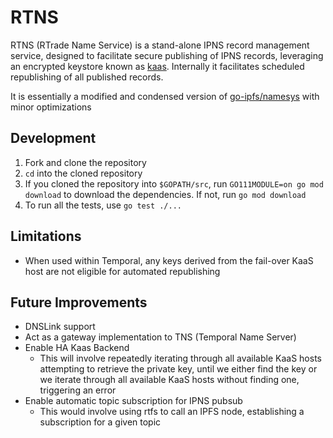 # RTNS

RTNS (RTrade Name Service) is a stand-alone IPNS record management service, designed to facilitate secure publishing of IPNS records, leveraging an encrypted keystore known as [kaas](https://github.com/RTradeLtd/kaas). Internally it facilitates scheduled republishing of all published records.

It is essentially a modified and condensed version of [go-ipfs/namesys](https://github.com/ipfs/go-ipfs/tree/master/namesys) with minor optimizations

## Development

1. Fork and clone the repository
2. `cd` into the cloned repository
3. If you cloned the repository into `$GOPATH/src`, run `GO111MODULE=on go mod download` to download the dependencies. If not, run `go mod download`
4. To run all the tests, use `go test ./...`

## Limitations

* When used within Temporal, any keys derived from the fail-over KaaS host are not eligible for automated republishing

## Future Improvements

* DNSLink support
* Act as a gateway implementation to TNS (Temporal Name Server)
* Enable HA Kaas Backend
  * This will involve repeatedly iterating through all available KaaS hosts attempting to retrieve the private key, until we either find the key or we iterate through all available KaaS hosts without finding one, triggering an error
* Enable automatic topic subscription for IPNS pubsub
  * This would involve using rtfs to call an IPFS node, establishing a subscription for a given topic